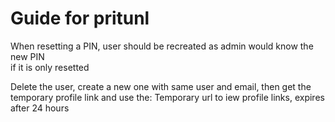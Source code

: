 # Guide for pritunl

When resetting a PIN, user should be recreated as admin would know the new PIN  
if it is only resetted

Delete the user, create a new one with same user and email,
then get the temporary profile link and use the:
Temporary url to iew profile links, expires after 24 hours
